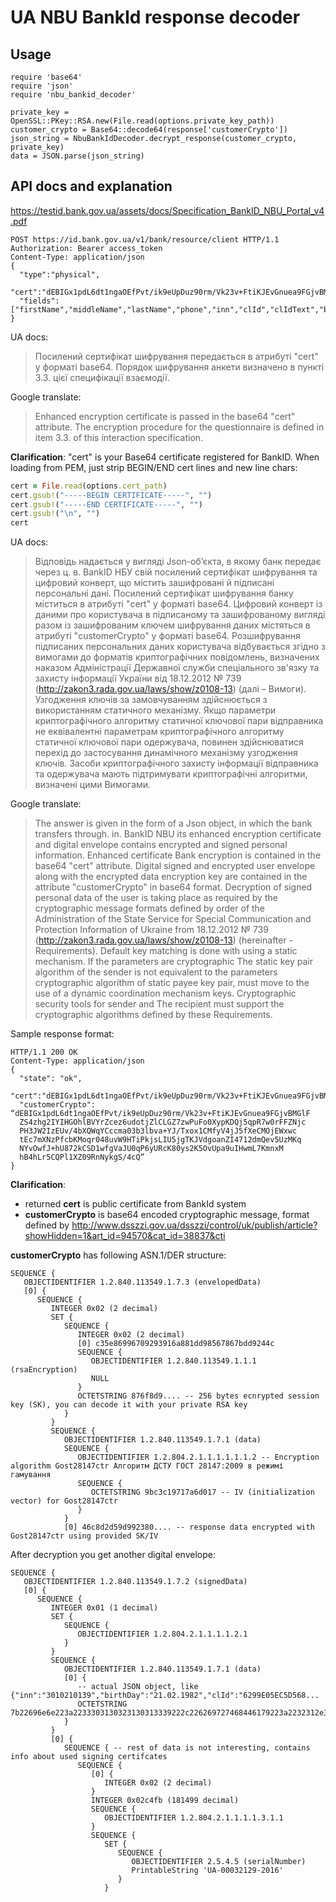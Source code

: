 # UA NBU BankId response decoder

## Usage

```
require 'base64'
require 'json'
require 'nbu_bankid_decoder'

private_key = OpenSSL::PKey::RSA.new(File.read(options.private_key_path))
customer_crypto = Base64::decode64(response['customerCrypto'])
json_string = NbuBankIdDecoder.decrypt_response(customer_crypto, private_key)
data = JSON.parse(json_string)
```

## API docs and explanation

https://testid.bank.gov.ua/assets/docs/Specification_BankID_NBU_Portal_v4.pdf

```
POST https://id.bank.gov.ua/v1/bank/resource/client HTTP/1.1
Authorization: Bearer access_token
Content-Type: application/json
{
  "type":"physical",
  "cert":"dEBIGx1pdL6dt1ngaOEfPvt/ik9eUpDuz90rm/Vk23v+FtiKJEvGnuea9FGjvBMGlFZS4zhg2IYIHGOhlBVYrZcez6udotjZlCLGZ7zwPuFo0XypKDQj5qpR7w0rFFZNjcPH3JW2IzEUv",
  "fields":["firstName","middleName","lastName","phone","inn","clId","clIdText","birthDay"]
}
```

UA docs:

> Посилений сертифікат шифрування передається в атрибуті "cert" у форматі base64.
> Порядок шифрування анкети визначено в пункті 3.3. цієї специфікації взаємодії.

Google translate:

> Enhanced encryption certificate is passed in the base64 "cert" attribute.
> The encryption procedure for the questionnaire is defined in item 3.3. of this interaction specification.

**Clarification**: "cert" is your Base64 certificate registered for BankID.
When loading from PEM, just strip BEGIN/END cert lines and new line chars:

```ruby
cert = File.read(options.cert_path)
cert.gsub!("-----BEGIN CERTIFICATE-----", "")
cert.gsub!("-----END CERTIFICATE-----", "")
cert.gsub!("\n", "")
cert
```

UA docs:

> Відповідь надається у вигляді Json-об’єкта, в якому банк передає через ц. в.
> BankID НБУ свій посилений сертифікат шифрування та цифровий конверт, що
> містить зашифровані й підписані персональні дані. Посилений сертифікат
> шифрування банку міститься в атрибуті "cert" у форматі base64. Цифровий
> конверт із даними про користувача в підписаному та зашифрованому вигляді
> разом із зашифрованим ключем шифрування даних містяться в атрибуті
> "customerCrypto" у форматі base64.
> Розшифрування підписаних персональних даних користувача відбувається
> згідно з вимогами до форматів криптографічних повідомлень, визначених
> наказом Адміністрації Державної служби спеціального зв'язку та захисту
> інформації України від 18.12.2012 № 739 (http://zakon3.rada.gov.ua/laws/show/z0108-13) (далі – Вимоги). 
> Узгодження ключів за замовчуванням здійснюється з
> використанням статичного механізму. Якщо параметри криптографічного
> алгоритму статичної ключової пари відправника не еквівалентні параметрам
> криптографічного алгоритму статичної ключової пари одержувача, повинен
> здійснюватися перехід до застосування динамічного механізму узгодження
> ключів. Засоби криптографічного захисту інформації відправника та
> одержувача мають підтримувати криптографічні алгоритми, визначені цими
> Вимогами.

Google translate:

> The answer is given in the form of a Json object, in which the bank transfers through. in.
> BankID NBU its enhanced encryption certificate and digital envelope
> contains encrypted and signed personal information. Enhanced certificate
> Bank encryption is contained in the base64 "cert" attribute. Digital
> signed and encrypted user envelope
> along with the encrypted data encryption key are contained in the attribute
> "customerCrypto" in base64 format.
> Decryption of signed personal data of the user is taking place
> as required by the cryptographic message formats defined
> by order of the Administration of the State Service for Special Communication and Protection
> Information of Ukraine from 18.12.2012 № 739 (http://zakon3.rada.gov.ua/laws/show/z0108-13) (hereinafter - Requirements).
> Default key matching is done with
> using a static mechanism. If the parameters are cryptographic
> The static key pair algorithm of the sender is not equivalent to the parameters
> cryptographic algorithm of static payee key pair, must
> move to the use of a dynamic coordination mechanism
> keys. Cryptographic security tools for sender and
> The recipient must support the cryptographic algorithms defined by these
> Requirements.

Sample response format:

```
HTTP/1.1 200 OK
Content-Type: application/json
{
  "state": "ok",
  "cert":"dEBIGx1pdL6dt1ngaOEfPvt/ik9eUpDuz90rm/Vk23v+FtiKJEvGnuea9FGjvBMGlFZS4zhg2IYIHGOhlBVYrZcez6udotjZlCLGZ7zwPuFo0XypKDQj5qpR7w0rFFZNjcPH3JW2IzEUv",
  "customerCrypto": “dEBIGx1pdL6dt1ngaOEfPvt/ik9eUpDuz90rm/Vk23v+FtiKJEvGnuea9FGjvBMGlF
  ZS4zhg2IYIHGOhlBVYrZcez6udotjZlCLGZ7zwPuFo0XypKDQj5qpR7w0rFFZNjc
  PH3JW2IzEUv/4bXQWqYCccma03b3lbva+YJ/Txox1CMfyV4jJ5fXeCMOjEWxwc
  tEc7mXNzPfcbKMoqr048uvW9HTiPkjsLIU5jgTKJVdgoanZI4712dmQev5UzMKq
  NYvOwfJ+hU872kCSD1wfgVaJU0qP6yURcK80ys2K5OvUpa9uIHwmL7KmnxM
  hB4hLr5CQPl1XZ09RnNykgS/4cQ”
}
```

**Clarification**:

- returned **cert** is public certificate from BankId system
- **customerCrypto** is base64 encoded cryptographic message, format defined by http://www.dsszzi.gov.ua/dsszzi/control/uk/publish/article?showHidden=1&art_id=94570&cat_id=38837&cti

**customerCrypto** has following ASN.1/DER structure:

```
SEQUENCE {
   OBJECTIDENTIFIER 1.2.840.113549.1.7.3 (envelopedData)
   [0] {
      SEQUENCE {
         INTEGER 0x02 (2 decimal)
         SET {
            SEQUENCE {
               INTEGER 0x02 (2 decimal)
               [0] c35e86996709293916a881dd98567867bdd9244c
               SEQUENCE {
                  OBJECTIDENTIFIER 1.2.840.113549.1.1.1 (rsaEncryption)
                  NULL
               }
               OCTETSTRING 876f8d9.... -- 256 bytes ecnrypted session key (SK), you can decode it with your private RSA key
            }
         }
         SEQUENCE {
            OBJECTIDENTIFIER 1.2.840.113549.1.7.1 (data)
            SEQUENCE {
               OBJECTIDENTIFIER 1.2.804.2.1.1.1.1.1.1.2 -- Encryption algorithm Gost28147ctr Алгоритм ДСТУ ГОСТ 28147:2009 в режимі гамування
               SEQUENCE {
                  OCTETSTRING 9bc3c19717a6d017 -- IV (initialization vector) for Gost28147ctr
               }
            }
            [0] 46c8d2d59d992380.... -- response data encrypted with Gost28147ctr using provided SK/IV
```

After decryption you get another digital envelope:

```
SEQUENCE {
   OBJECTIDENTIFIER 1.2.840.113549.1.7.2 (signedData)
   [0] {
      SEQUENCE {
         INTEGER 0x01 (1 decimal)
         SET {
            SEQUENCE {
               OBJECTIDENTIFIER 1.2.804.2.1.1.1.1.2.1
            }
         }
         SEQUENCE {
            OBJECTIDENTIFIER 1.2.840.113549.1.7.1 (data)
            [0] {
               -- actual JSON object, like {"inn":"3010210139","birthDay":"21.02.1982","clId":"6299E05EC5D568...
               OCTETSTRING 7b22696e6e223a2233303130323130313339222c226269727468446179223a2232312e30322e31393832222c22636c4964223a223632393945303545433544353638
            }
         }
         [0] {
            SEQUENCE { -- rest of data is not interesting, contains info about used signing certifcates
               SEQUENCE {
                  [0] {
                     INTEGER 0x02 (2 decimal)
                  }
                  INTEGER 0x02c4fb (181499 decimal)
                  SEQUENCE {
                     OBJECTIDENTIFIER 1.2.804.2.1.1.1.1.3.1.1
                  }
                  SEQUENCE {
                     SET {
                        SEQUENCE {
                           OBJECTIDENTIFIER 2.5.4.5 (serialNumber)
                           PrintableString 'UA-00032129-2016'
                        }
                     }
```


